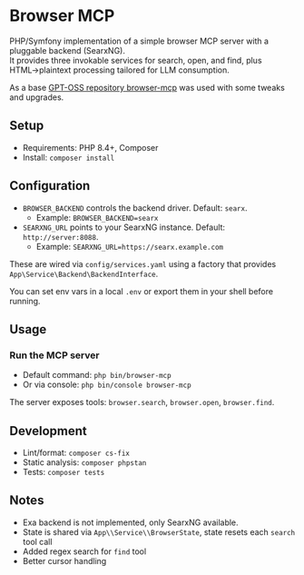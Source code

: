 # Browser MCP

PHP/Symfony implementation of a simple browser MCP server with a pluggable backend (SearxNG).   
It provides three invokable services for search, open, and find, plus HTML→plaintext processing tailored for LLM consumption.

As a base [GPT-OSS repository browser-mcp](https://github.com/openai/gpt-oss?tab=readme-ov-file#browser) was used with some tweaks and upgrades.

## Setup
- Requirements: PHP 8.4+, Composer
- Install: `composer install`

## Configuration
- `BROWSER_BACKEND` controls the backend driver. Default: `searx`.
  - Example: `BROWSER_BACKEND=searx`
- `SEARXNG_URL` points to your SearxNG instance. Default: `http://server:8088`.
  - Example: `SEARXNG_URL=https://searx.example.com`

These are wired via `config/services.yaml` using a factory that provides `App\Service\Backend\BackendInterface`.

You can set env vars in a local `.env` or export them in your shell before running.

## Usage

### Run the MCP server
- Default command: `php bin/browser-mcp`
- Or via console: `php bin/console browser-mcp`

The server exposes tools: `browser.search`, `browser.open`, `browser.find`.

## Development
- Lint/format: `composer cs-fix`
- Static analysis: `composer phpstan`
- Tests: `composer tests`

## Notes
- Exa backend is not implemented, only SearxNG available.
- State is shared via `App\\Service\\BrowserState`, state resets each `search` tool call
- Added regex search for `find` tool
- Better cursor handling
